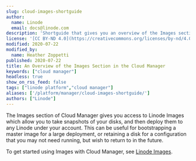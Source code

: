 ```yaml
---
slug: cloud-images-shortguide
author:
  name: Linode
  email: docs@linode.com
description: 'Shortguide that gives you an overview of the Images section of the Cloud Manager.'
license: '[CC BY-ND 4.0](https://creativecommons.org/licenses/by-nd/4.0)'
modified: 2020-07-22
modified_by:
  name: Heather Zoppetti
published: 2020-07-22
title: An Overview of the Images Section in the Cloud Manager
keywords: ["cloud manager"]
headless: true
show_on_rss_feed: false
tags: ["linode platform","cloud manager"]
aliases: ['/platform/manager/cloud-images-shortguide/']
authors: ["Linode"]
---
```


The Images section of Cloud Manager gives you access to Linode Images which allow you to take snapshots of your disks, and then deploy them to any Linode under your account. This can be useful for bootstrapping a master image for a large deployment, or retaining a disk for a configuration that you may not need running, but wish to return to in the future.

To get started using Images with Cloud Manager, see [Linode Images](/docs/products/tools/images/).
